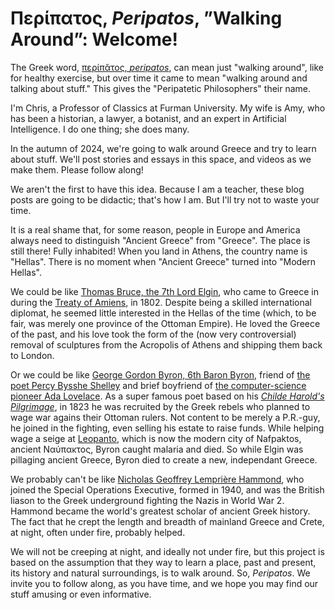 # Περίπατος, *Peripatos*, ”Walking Around”: Welcome!

The Greek word, [περίπᾰτος, *peripatos*](http://folio2.furman.edu/lsj/?urn=urn:cite2:hmt:lsj.chicago_md:n81857), can mean just "walking around", like for healthy exercise, but over time it came to mean "walking around and talking about stuff." This gives the "Peripatetic Philosophers" their name.

I'm Chris, a Professor of Classics at Furman University. My wife is Amy, who has been a historian, a lawyer, a botanist, and an expert in Artificial Intelligence. I do one thing; she does many. 

In the autumn of 2024, we're going to walk around Greece and try to learn about stuff. We'll post stories and essays in this space, and videos as we make them. Please follow along!

We aren't the first to have this idea. Because I am a teacher, these blog posts are going to be didactic; that's how I am. But I'll try not to waste your time.

It is a real shame that, for some reason, people in Europe and America always need to distinguish "Ancient Greece" from "Greece". The place is still there! Fully inhabited! When you land in Athens, the country name is "Hellas". There is no moment when "Ancient Greece" turned into "Modern Hellas".

We could be like [Thomas Bruce, the 7th Lord Elgin](https://en.wikipedia.org/wiki/Thomas_Bruce%2C_7th_Earl_of_Elgin), who came to Greece in during the [Treaty of Amiens](https://en.wikipedia.org/wiki/Treaty_of_Amiens), in 1802. Despite being a skilled international diplomat, he seemed little interested in the Hellas of the time (which, to be fair, was merely one province of the Ottoman Empire). He loved the Greece of the past, and his love took the form of the (now very controversial) removal of sculptures from the Acropolis of Athens and shipping them back to London.

Or we could be like [George Gordon Byron, 6th Baron Byron](https://en.wikipedia.org/wiki/Lord_Byron), friend of [the poet Percy Bysshe Shelley](https://en.wikipedia.org/wiki/Percy_Bysshe_Shelley) and brief boyfriend of [the computer-science pioneer Ada Lovelace](https://en.wikipedia.org/wiki/Ada_Lovelace). As a super famous poet based on his [*Childe Harold's Pilgrimage*](https://en.wikipedia.org/wiki/Childe_Harold%27s_Pilgrimage), in 1823 he was recruited by the Greek rebels who planned to wage war agains their Ottoman rulers. Not content to be merely a P.R.-guy, he joined in the fighting, even selling his estate to raise funds. While helping wage a seige at [Leopanto](https://en.wikipedia.org/wiki/Nafpaktos), which is now the modern city of Nafpaktos, ancient Ναύπακτος, Byron caught malaria and died. So while Elgin was pillaging ancient Greece, Byron died to create a new, independant Greece.

We probably can't be like [Nicholas Geoffrey Lemprière Hammond](https://en.wikipedia.org/wiki/N._G._L._Hammond), who joined the Special Operations Executive, formed in 1940, and was the British liason to the Greek underground fighting the Nazis in World War 2. Hammond became the world's greatest scholar of ancient Greek history. The fact that he crept the length and breadth of mainland Greece and Crete, at night, often under fire, probably helped.

We will not be creeping at night, and ideally not under fire, but this project is based on the assumption that they way to learn a place, past and present, its history and natural surroundings, is to walk around. So, *Peripatos*. We invite you to follow along, as you have time, and we hope you may find our stuff amusing or even informative.



